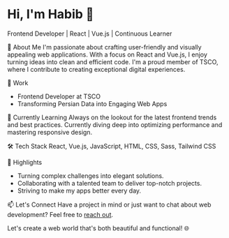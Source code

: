 # Hi, I'm Habib 👋

Frontend Developer | React | Vue.js | Continuous Learner

🚀 About Me
I'm passionate about crafting user-friendly and visually appealing web applications. With a focus on React and Vue.js, I enjoy turning ideas into clean and efficient code. I'm a proud member of TSCO, where I contribute to creating exceptional digital experiences.

💼 Work
- Frontend Developer at TSCO
- Transforming Persian Data into Engaging Web Apps

🌱 Currently Learning
Always on the lookout for the latest frontend trends and best practices. Currently diving deep into optimizing performance and mastering responsive design.

🛠️ Tech Stack
React, Vue.js, JavaScript, HTML, CSS, Sass, Tailwind CSS

🌟 Highlights
- Turning complex challenges into elegant solutions.
- Collaborating with a talented team to deliver top-notch projects.
- Striving to make my apps better every day.

📫 Let's Connect
Have a project in mind or just want to chat about web development? Feel free to [reach out](mailto:habibbehdarvandi.dev@gmail.com).

Let's create a web world that's both beautiful and functional! 🌐
